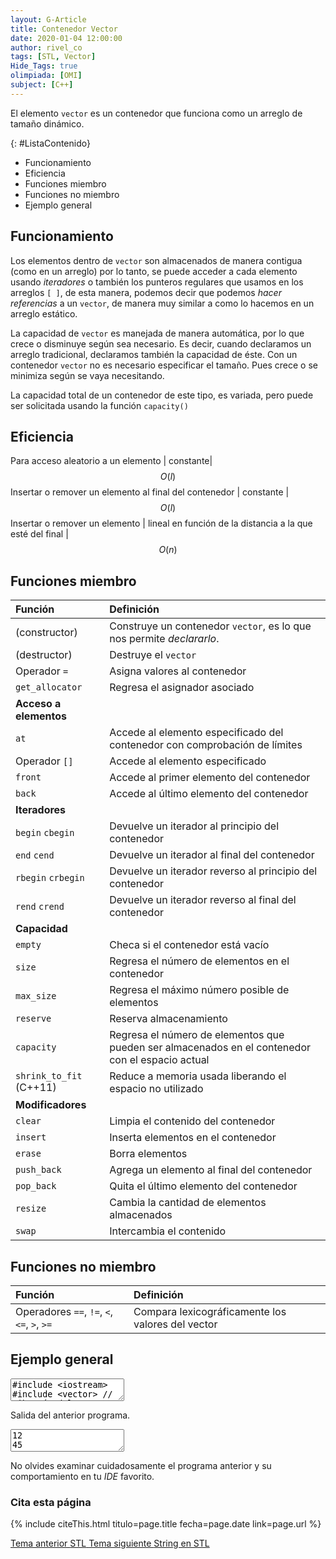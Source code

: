 ```yaml
---
layout: G-Article
title: Contenedor Vector
date: 2020-01-04 12:00:00
author: rivel_co
tags: [STL, Vector]
Hide_Tags: true
olimpiada: [OMI]
subject: [C++]
---
```


El elemento `vector` es un contenedor que funciona como un arreglo de tamaño dinámico.

{: #ListaContenido}
- Funcionamiento
- Eficiencia
- Funciones miembro
- Funciones no miembro
- Ejemplo general

## Funcionamiento

Los elementos dentro de `vector` son almacenados de manera contigua (<span>como en un arreglo</span>) por lo tanto, se puede acceder a cada elemento usando *iteradores* o también los punteros regulares que usamos en los arreglos `[ ]`, de esta manera, podemos decir que podemos *hacer referencias* a un `vector`, de manera muy similar a como lo hacemos en un arreglo estático.

La capacidad de `vector` es manejada de manera automática, por lo que crece o disminuye según sea necesario. Es decir, cuando declaramos un arreglo tradicional, declaramos también la capacidad de éste. Con un contenedor `vector` no es necesario especificar el tamaño. Pues crece o se minimiza según se vaya necesitando.

La capacidad total de un contenedor de este tipo, es variada, pero puede ser solicitada usando la función `capacity()`


## Eficiencia

Para acceso aleatorio a un elemento | constante| $$ O(l) $$
Insertar o remover un elemento al final del contenedor | constante | $$ O(l) $$
Insertar o remover un elemento | lineal en función de la distancia a la que esté del final | $$ O(n) $$


## Funciones miembro

| Función						| Definición																							|
|:------------------------------|:------------------------------------------------------------------------------------------------------|
| (constructor)					| Construye un contenedor `vector`, es lo que nos permite *declararlo*.									|
| (destructor)					| Destruye el `vector`																					|
| Operador `=`					| Asigna valores al contenedor																			|
| `get_allocator`				| Regresa el asignador asociado																			|
| 												**Acceso a elementos**																	|
| `at`							| Accede al elemento especificado del contenedor con comprobación de límites							|	
| Operador `[]`					| Accede al elemento especificado																		|
| `front`						| Accede al primer elemento del contenedor																|
| `back`						| Accede al último elemento del contenedor																|
| 													**Iteradores**																		|
| `begin` `cbegin` 				| Devuelve un iterador al principio del contenedor 														|
| `end` `cend` 					| Devuelve un iterador al final del contenedor 															|
| `rbegin` `crbegin` 			| Devuelve un iterador reverso al principio del contenedor 												|
| `rend` `crend` 				| Devuelve un iterador reverso al final del contenedor 													|
| 													**Capacidad**																		|
| `empty` 						| Checa si el contenedor está vacío 																	|
| `size` 						| Regresa el número de elementos en el contenedor 														|
| `max_size` 					| Regresa el máximo número posible de elementos 														|
| `reserve` 					| Reserva almacenamiento 																				|	
| `capacity` 					| Regresa el número de elementos que pueden ser almacenados en el contenedor con el espacio actual 		|			
| `shrink_to_fit` (C++11) 		| Reduce a memoria usada liberando el espacio no utilizado 												|
| 													**Modificadores**																	|
| `clear`						| Limpia el contenido del contenedor																	|
| `insert`						| Inserta elementos en el contenedor																	|
| `erase`						| Borra elementos																						|
| `push_back`					| Agrega un elemento al final del contenedor															|
| `pop_back`					| Quita el último elemento del contenedor																|
| `resize`						| Cambia la cantidad de elementos almacenados															|
| `swap`						| Intercambia el contenido																				|

## Funciones no miembro

| Función           						  | Definición                                                            |
|:--------------------------------------------|:----------------------------------------------------------------------|
| Operadores `==`, `!=`, `<`, `<=`, `>`, `>=` | Compara lexicográficamente los valores del vector 					  |

## Ejemplo general

<textarea class="cpp">
#include &lt;iostream&gt;
#include &lt;vector&gt; // Librería del contenedor
using namespace std;
	
int main(){
	/* --- Declaración --- */
    vector&lt;int&gt; v; // Declaración del vector, en este caso tipo entero
    vector&lt;int&gt; segundo {12, 5, 3, 14, 98, 56, 23, 45}; // Declaración e inicialización (requiere c++11)

    /* --- Asignación --- */
    v = segundo; // Copia de "segundo" en "v"
    // Sólo puede ser entre vectores, los valores del primer 
    // contenedor se sobreescribirán para poner los del segundo
    v.assign(4, 87);
  	// Borra todos los valores en v y almacena 4 veces el valor 87

    /* --- Acceso a elementos --- */
    cout << segundo.front() << '\n'; // Primer elemento
    cout << segundo.back() << '\n'; // Último elemento
    cout << segundo[3] << '\n'; // Cuarto elemento (específico)
    cout << segundo.at(1) << '\n'; // Segundo elemento (seguro)


    /* --- Recorrer el vector -- */
    for (int i : v) // Para todos los elementos dentro de v
    	cout << i << " "; // i tiene que ser del mismo tipo que los valores del vector
    // Este método sólo es compatible en C++11

    cout << '\n';

    // Método tradicional como en un arreglo normal 
    for (int i = 0; i < v.size(); i++)
    	cout << v[i] << " ";
    cout << '\n';

    // O de manera más confiable, usando .at()
    for (int i = 0; i < v.size(); i++)
    	cout << v.at(i) << " ";
    cout << '\n';

    /* --- Sobre capacidad --- */
    if (v.empty()) // Devuelve true si está vacío
    	cout << "v esta vacio\n";
    cout << v.size() << " " << segundo.size() << '\n'; // Cantidad de objetos en los contenedores
    cout << v.max_size() << '\n'; 
    // Maxima cantidad de elementos posibles en el vector v
    cout << v.capacity() << '\n';
    // Regresa el numero de elementos que se pueden almacenar con la memoria declarada

    /* --- Modificador clear --- */
    v.clear();
    // Borra todos los elementos del vector
    cout << v.size() << '\n';

    /* --- Modificador insert --- */
    v.insert(v.begin(), 14);
    // Inserta el 14 en el inicio del vector 
    v.insert(v.begin(), 25);
    // Inserta ahora el 25 también al inicio
    for (int i : v) cout << i << " ";
    cout << '\n';

    v.insert(v.begin()+2, segundo.begin(), segundo.end());
    // Inserta en v, después del segundo elemento, el contenido
    // de 'segundo' desde el inicio hasta el fin
    for (int i : v) cout << i << " ";
    cout << '\n';

    v.insert(v.begin(), 3, 200);
    // Se inserta 3 veces el 200 al inicio del contenedor
    for (int i : v) cout << i << " ";
    cout << '\n';

    int arreglo[] = { -12, -32, 99};
    v.insert(v.end(), arreglo, arreglo+2);
    // Se insertan al final del vector, los elementos de
    // 'arreglo', desde el inicio hasta el segundo elemento
    for (int i : v) cout << i << " ";
    cout << '\n';

    /* --- Modificador erase --- */
    segundo.erase(segundo.begin());
    // Eliminación del primer valor del vector
    for (int i : segundo) cout << i << " "; 
    cout << '\n';

    segundo.erase(segundo.begin()+2);
    // Eliminación del tercer arreglo del vector
    for (int i : segundo) cout << i << " ";
    cout << '\n';

    segundo.erase(segundo.begin()+1, segundo.begin()+4);
    // Eliminación de un intervalo
    // El último elemento del intervalo no se borra
    for (int i : segundo) cout << i << " ";
    cout << '\n';

    /* --- Modificador push_back --- */
    segundo.push_back(32);
    // Inserta al final del contenedor, el entero 32
    int variable = 15;
    segundo.push_back(variable);
    // Inserta al final la variable 'variable'
    for (int i : segundo) cout << i << " ";
    cout << '\n';

    /* --- Modificador pop_back --- */
    segundo.pop_back();
    // Elimina el elemento del final
    for (int i : segundo) cout << i << " ";
    cout << '\n';

    /* --- Modificador resize --- */
    segundo.resize(3);
    // Se borran todos los elementos dejando sólo los primeros 3
    for (int i : segundo) cout << i << " ";
    cout << '\n';

    segundo.resize(6);
    // Cambia el tamaño a 6, si hay menos elementos entonces 
    // rellena con 0
    for (int i : segundo) cout << i << " ";
    cout << '\n';

    /* --- Modificador swap -- */
    for (int i : v) cout << i << " ";
    cout << '\n';
    for (int i : segundo) cout << i << " ";
    cout << '\n';
    // Se muestran los contenidos
    v.swap(segundo);
    // Se intercambian contenidos 
    for (int i : v) cout << i << " ";
    cout << '\n';
    for (int i : segundo) cout << i << " ";
    cout << '\n';

    return 0;
}</textarea>

Salida del anterior programa.

<textarea class="output">
12
45
14
5
87 87 87 87 
87 87 87 87 
87 87 87 87 
4 8
1073741823
8
0
25 14 
25 14 12 5 3 14 98 56 23 45 
200 200 200 25 14 12 5 3 14 98 56 23 45 
200 200 200 25 14 12 5 3 14 98 56 23 45 -12 -32 
5 3 14 98 56 23 45 
5 3 98 56 23 45 
5 23 45 
5 23 45 32 15 
5 23 45 32 
5 23 45 
5 23 45 0 0 0 
200 200 200 25 14 12 5 3 14 98 56 23 45 -12 -32 
5 23 45 0 0 0 
5 23 45 0 0 0 
200 200 200 25 14 12 5 3 14 98 56 23 45 -12 -32 </textarea>

No olvides examinar cuidadosamente el programa anterior y su comportamiento en tu *IDE* favorito.

### Cita esta página

{% include citeThis.html titulo=page.title fecha=page.date link=page.url %}

<div class="Nav">
    <a id="navLeft" href="{{ site.baseurl }}/C++/Estructuras/STL/" title="STL &vert; #iP Code">
        Tema anterior
        <span>STL</span>
    </a>
    <a id="navRight" href="{{ site.baseurl }}/C++/Estructuras/STL/String/" title="String en STL &vert; #iP Code">
        Tema siguiente
        <span>String en STL</span>
    </a>
</div>